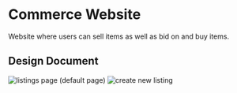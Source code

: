 # Commerce Website

Website where users can sell items as well as bid on and buy items.


## Design Document

![listings page (default page)](imagesdesignproject/Defaultpage.jpg?raw=true)
![create new listing](imagesdesignproject/createlistingpage.jpg?raw=true)
